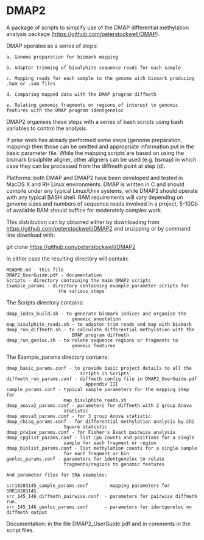 #				DMAP2

A package of scripts to simplify use of the DMAP differential
methylation analysis package (https://github.com/peterstockwell/DMAP).

DMAP operates as a series of steps:
```
a. Genome preparation for bismark mapping

b. Adaptor trimming of bisulphite sequence reads for each sample

c. Mapping reads for each sample to the genome with bismark producing
.bam or .sam files

d. Comparing mapped data with the DMAP program diffmeth

e. Relating genomic fragments or regions of interest to genomic
features with the DMAP program identgeneloc
```
DMAP2 organises these steps with a series of bash scripts using bash
variables to control the analysis.

If prior work has already performed some steps (genome preparation,
mapping) then those can be omitted and appropriate information put in
the basic parameter file.  While the mapping scripts are based on
using the bismark bisulphite aligner, other aligners can be used
(e.g. bsmap) in which case they can be processed from the diffmeth
point at step (d).

Platforms: both DMAP and DMAP2 have been developed and tested in MacOS
X and RH Linux environments.  DMAP is written in C and should compile
under any typical Linux/Unix systems, while DMAP2 should operate with
any typical BASH shell.  RAM requirements will vary depending on
genome sizes and numbers of sequence reads involved in a project,
5-10Gb of available RAM should suffice for moderately complex work.

This distribution can by obtained either by downloading from
https://github.com/peterstockwell/DMAP2 and unzipping or by command
line download with:

git clone https://github.com/peterstockwell/DMAP2

In either case the resulting directory will contain:
```
README.md - this file
DMAP2_UserGuide.pdf - documentation
Scripts - directory containing the main DMAP2 scripts
Example_params - directory containing example parameter scripts for
                   the various steps
```
The Scripts directory contains:
```
dmap_index_build.sh - to generate bismark indices and organise the
                        genomic annotation
map_bisulphite_reads.sh - to adaptor trim reads and map with bismark
dmap_run_diffmeth.sh - to calculate differential methylation with the
                        DMAP program diffmeth
dmap_run_genloc.sh - to relate sequence regions or fragments to
                        genomic features
```
The Example_params directory contains:
```
dmap_basic_params.conf - to provide basic project details to all the
                           scripts in Scripts
diffmeth_run_params.conf - diffmeth config file in DMAP2_UserGuide.pdf
                             Appendix III
sample_params.conf - typical sample parameters for the mapping step for
                     map_bisulphite_reads.sh
dmap_anova2_params.conf - parameters for diffmeth with 2 group Anova
                     statistic
dmap_anova3_params.conf - for 3 group Anova statistic
dmap_chisq_params.conf - for differential methylation analysis by Chi
                     Square statistic
dmap_prwise_params.conf - for Fisher's Exact pairwise analysis
dmap_cpglist_params.conf - list CpG counts and positions for a single
                     sample for each fragment or region
dmap_binlist_params.conf - list methylation counts for a single sample
                     for each fragment or bin
genloc_params.conf - parameters for identgeneloc to relate
                     fragments/regions to genomic features

And parameter files for SRA examples:

srr18283145_sample_params.conf		- mapping parameters for SRR18283145.
srr_145_146_diffmeth_pairwise.conf	- parameters for pairwise diffmeth run.
srr_145_146_genloc_params.conf		- parameters for identgeneloc on diffmeth output
```
Documentation: in the file DMAP2_UserGuide.pdf and in comments in the
script files.
